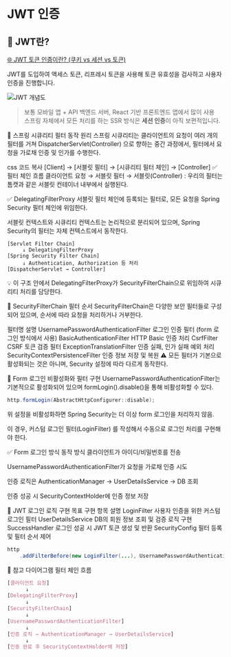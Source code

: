 # JWT 인증

## 🔐 JWT란?

[🌐 JWT 토큰 인증이란? (쿠키 vs 세션 vs 토큰)](https://inpa.tistory.com/entry/WEB-%F0%9F%93%9A-JWTjson-web-token-%EB%9E%80-%F0%9F%92%AF-%EC%A0%95%EB%A6%AC)

JWT를 도입하여 액세스 토큰, 리프레시 토큰을 사용해 토큰 유효성을 검사하고 사용자 인증을 진행합니다.

![JWT 개념도](attachment:1fbe5032-6423-48ad-907e-043915cbad00:image.png)

> 보통 모바일 앱 + API 백엔드 서버, React 기반 프론트엔드 앱에서 많이 사용  
> 스프링 자체에서 모든 처리를 하는 SSR 방식은 **세션 인증**이 아직 보편적입니다.

🔐 스프링 시큐리티 필터 동작 원리
스프링 시큐리티는 클라이언트의 요청이 여러 개의 필터를 거쳐 DispatcherServlet(Controller) 으로 향하는 중간 과정에서, 필터에서 요청을 가로채 인증 및 인가를 수행한다.

css
코드 복사
[Client] → [서블릿 필터] → [시큐리티 필터 체인] → [Controller]
✅ 필터 체인 흐름
클라이언트 요청 → 서블릿 필터 → 서블릿(Controller)
: 우리의 필터는 톰캣과 같은 서블릿 컨테이너 내부에서 실행된다.

✅ DelegatingFilterProxy
서블릿 필터 체인에 등록되는 필터로, 모든 요청을 Spring Security 필터 체인에 위임한다.

서블릿 컨텍스트와 시큐리티 컨텍스트는 논리적으로 분리되어 있으며,
Spring Security의 필터는 자체 컨텍스트에서 동작한다.

```plaintext
[Servlet Filter Chain]
     ↓ DelegatingFilterProxy
[Spring Security Filter Chain]
     ↓ Authentication, Authorization 등 처리
[DispatcherServlet → Controller]
```
💡 이 구조 안에서 DelegatingFilterProxy가 SecurityFilterChain으로 위임하여 시큐리티 처리를 담당한다.

🔄 SecurityFilterChain 필터 순서
SecurityFilterChain은 다양한 보안 필터들로 구성되어 있으며, 순서에 따라 요청을 처리하거나 거부한다.

필터명	설명
UsernamePasswordAuthenticationFilter	로그인 인증 필터 (form 로그인 방식에서 사용)
BasicAuthenticationFilter	HTTP Basic 인증 처리
CsrfFilter	CSRF 토큰 검증 필터
ExceptionTranslationFilter	인증 실패, 인가 실패 예외 처리
SecurityContextPersistenceFilter	인증 정보 저장 및 복원
⚠️ 모든 필터가 기본으로 활성화되는 것은 아니며, Security 설정에 따라 다르게 동작한다.

🚫 Form 로그인 비활성화와 필터 구현
UsernamePasswordAuthenticationFilter는 기본적으로 활성화되어 있으며
formLogin().disable()을 통해 비활성화할 수 있다.

```java
http.formLogin(AbstractHttpConfigurer::disable);
```
위 설정을 비활성화하면 Spring Security는 더 이상 form 로그인을 처리하지 않음.

이 경우, 커스텀 로그인 필터(LoginFilter) 를 작성해서 수동으로 로그인 처리를 구현해야 한다.

✅ Form 로그인 방식 동작 방식
클라이언트가 아이디/비밀번호를 전송

UsernamePasswordAuthenticationFilter가 요청을 가로채 인증 시도

인증 로직은 AuthenticationManager → UserDetailsService → DB 조회

인증 성공 시 SecurityContextHolder에 인증 정보 저장

🎯 JWT 로그인 로직 구현 목표
구현 항목	설명
LoginFilter	사용자 인증을 위한 커스텀 로그인 필터
UserDetailsService	DB의 회원 정보 조회 및 검증 로직 구현
SuccessHandler	로그인 성공 시 JWT 토큰 생성 및 반환
SecurityConfig	필터 등록 및 필터 순서 제어
```java
http
    .addFilterBefore(new LoginFilter(...), UsernamePasswordAuthenticationFilter.class);
```
🧩 참고 다이어그램
필터 체인 흐름
```css
[클라이언트 요청]
      ↓
[DelegatingFilterProxy]
      ↓
[SecurityFilterChain]
      ↓
[UsernamePasswordAuthenticationFilter]
      ↓
[인증 로직 → AuthenticationManager → UserDetailsService]
      ↓
[인증 완료 후 SecurityContextHolder에 저장]
```
